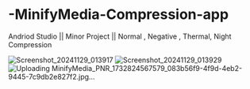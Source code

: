 # -MinifyMedia-Compression-app
Andriod Studio || Minor Project || Normal , Negative ,  Thermal, Night Compression


![Screenshot_20241129_013917](https://github.com/user-attachments/assets/e5a62718-4e6d-4138-99e2-d1f0660ae4b4)
![Screenshot_20241129_013929](https://github.com/user-attachments/assets/ad900b10-8965-4bc9-bd9c-b513345da09b)
![Uploading MinifyMedia_PNR_1732824567579_083b56f9-4f9d-4eb2-9445-7c9db2e827f2.jpg…]()
